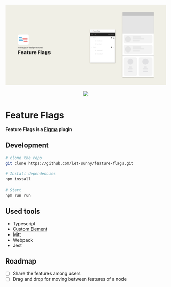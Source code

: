 <p align="center">
  <img src="./src/static/cover.gif">
  <br />
  <br />
  <img src="https://img.shields.io/endpoint?url=https://yuanqing.github.io/figma-plugins-stats/plugin/1060555268166221818/installs.json">
</p>

# Feature Flags

**Feature Flags is a [Figma](https://figma.com/) plugin**

## Development

```bash
# clone the repo
git clone https://github.com/let-sunny/feature-flags.git

# Install dependencies
npm install

# Start
npm run run
```

## Used tools

- Typescript
- [Custom Element](https://developer.mozilla.org/ko/docs/Web/API/Window/customElements)
- [Mitt](https://github.com/developit/mitt)
- Webpack
- Jest

## Roadmap

- [ ] Share the features among users
- [ ] Drag and drop for moving between features of a node
